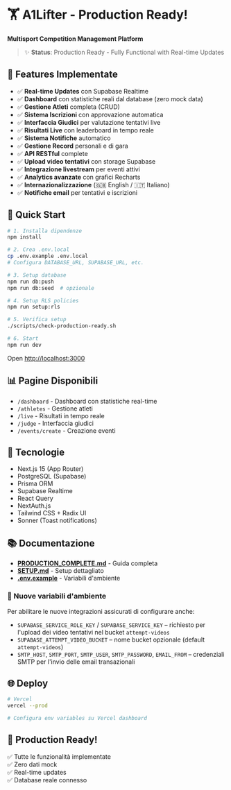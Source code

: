 # 🏋️ A1Lifter - Production Ready!

**Multisport Competition Management Platform**

> ✨ **Status**: Production Ready - Fully Functional with Real-time Updates

## 🎯 Features Implementate

- ✅ **Real-time Updates** con Supabase Realtime
- ✅ **Dashboard** con statistiche reali dal database (zero mock data)
- ✅ **Gestione Atleti** completa (CRUD)
- ✅ **Sistema Iscrizioni** con approvazione automatica
- ✅ **Interfaccia Giudici** per valutazione tentativi live
- ✅ **Risultati Live** con leaderboard in tempo reale
- ✅ **Sistema Notifiche** automatico
- ✅ **Gestione Record** personali e di gara
- ✅ **API RESTful** complete
- ✅ **Upload video tentativi** con storage Supabase
- ✅ **Integrazione livestream** per eventi attivi
- ✅ **Analytics avanzate** con grafici Recharts
- ✅ **Internazionalizzazione** (🇬🇧 English / 🇮🇹 Italiano)
- ✅ **Notifiche email** per tentativi e iscrizioni

## 🚀 Quick Start

```bash
# 1. Installa dipendenze
npm install

# 2. Crea .env.local
cp .env.example .env.local
# Configura DATABASE_URL, SUPABASE_URL, etc.

# 3. Setup database
npm run db:push
npm run db:seed  # opzionale

# 4. Setup RLS policies
npm run setup:rls

# 5. Verifica setup
./scripts/check-production-ready.sh

# 6. Start
npm run dev
```

Open [http://localhost:3000](http://localhost:3000)

## 📊 Pagine Disponibili

- `/dashboard` - Dashboard con statistiche real-time
- `/athletes` - Gestione atleti
- `/live` - Risultati in tempo reale
- `/judge` - Interfaccia giudici
- `/events/create` - Creazione eventi

## 🔧 Tecnologie

- Next.js 15 (App Router)
- PostgreSQL (Supabase)
- Prisma ORM
- Supabase Realtime
- React Query
- NextAuth.js
- Tailwind CSS + Radix UI
- Sonner (Toast notifications)

## 📚 Documentazione

- **[PRODUCTION_COMPLETE.md](../PRODUCTION_COMPLETE.md)** - Guida completa
- **[SETUP.md](./SETUP.md)** - Setup dettagliato
- **[.env.example](./.env.example)** - Variabili d'ambiente

### 🔐 Nuove variabili d'ambiente

Per abilitare le nuove integrazioni assicurati di configurare anche:

- `SUPABASE_SERVICE_ROLE_KEY` / `SUPABASE_SERVICE_KEY` – richiesto per l'upload dei video tentativi nel bucket `attempt-videos`
- `SUPABASE_ATTEMPT_VIDEO_BUCKET` – nome bucket opzionale (default `attempt-videos`)
- `SMTP_HOST`, `SMTP_PORT`, `SMTP_USER`, `SMTP_PASSWORD`, `EMAIL_FROM` – credenziali SMTP per l'invio delle email transazionali

## 🌐 Deploy

```bash
# Vercel
vercel --prod

# Configura env variables su Vercel dashboard
```

## 🎉 Production Ready!

✅ Tutte le funzionalità implementate  
✅ Zero dati mock  
✅ Real-time updates  
✅ Database reale connesso
